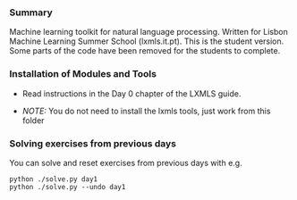 ### Summary

Machine learning toolkit for natural language processing. Written for Lisbon Machine Learning Summer School (lxmls.it.pt). This is the student version. Some parts of the code have been removed for the students to complete.

### Installation of Modules and Tools

* Read instructions in the Day 0 chapter of the LXMLS guide.

* *NOTE:* You do not need to install the lxmls tools, just work from this folder

### Solving exercises from previous days

You can solve and reset exercises from previous days with e.g.

    python ./solve.py day1  
    python ./solve.py --undo day1  
